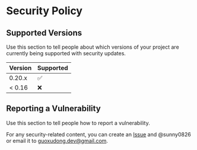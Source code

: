 # Security Policy

## Supported Versions

Use this section to tell people about which versions of your project are
currently being supported with security updates.

| Version | Supported          |
| ------- | ------------------ |
| 0.20.x   | :white_check_mark: |
| < 0.16   | :x:                |


## Reporting a Vulnerability

Use this section to tell people how to report a vulnerability.

For any security-related content, you can create an [Issue](https://github.com/sunny0826/kubecm/issues/new/choose) and @sunny0826 or email it to guoxudong.dev@gmail.com.
